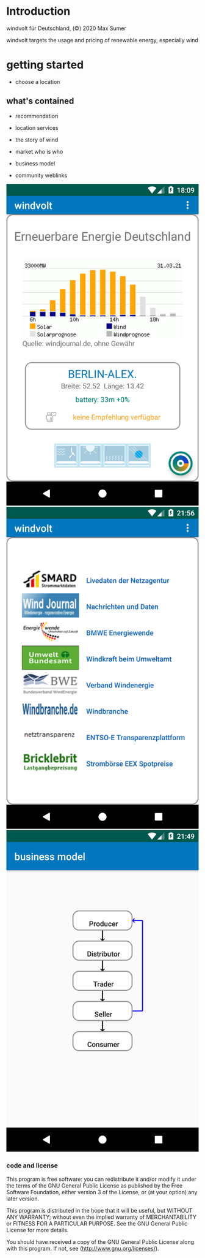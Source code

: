 # Introduction


windvolt für Deutschland, (©) 2020 Max Sumer

windvolt targets the usage and pricing of renewable energy, especially wind


# getting started

- choose a location



## what's contained

* recommendation
* location services

* the story of wind
* market who is who
* business model
* community weblinks

<div>
    <img src="./fastlane/metadata/android/de/images/screenshots/screenshot_0.png">
    <img src="./fastlane/metadata/android/de/images/screenshots/screenshot_1.png">
    <img src="./fastlane/metadata/android/de/images/screenshots/screenshot_2.png">
</div>

### code and license

This program is free software: you can redistribute it and/or modify
it under the terms of the GNU General Public License as published by
the Free Software Foundation, either version 3 of the License, or
(at your option) any later version.

This program is distributed in the hope that it will be useful,
but WITHOUT ANY WARRANTY; without even the implied warranty of
MERCHANTABILITY or FITNESS FOR A PARTICULAR PURPOSE.  See the
GNU General Public License for more details.

You should have received a copy of the GNU General Public License
along with this program.  If not, see (http://www.gnu.org/licenses/).
